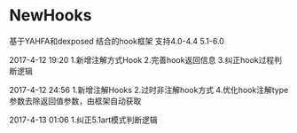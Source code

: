# NewHooks
基于YAHFA和dexposed 结合的hook框架  支持4.0-4.4  5.1-6.0

2017-4-12 19:20 1.新增注解方式Hook 2.完善hook返回信息 3.纠正hook过程判断逻辑

2017-4-12 24:56 1.新增注解Hooks 2.过时非注解hook方式 4.优化hook注解type参数去除返回值参数，由框架自动获取
  
2017-4-13 01:06	1.纠正5.1art模式判断逻辑
